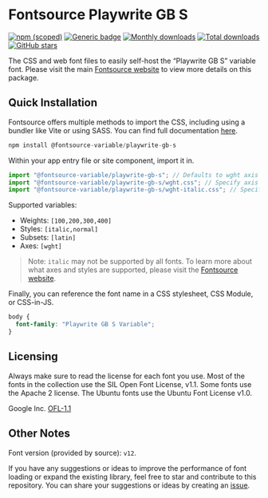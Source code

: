# Fontsource Playwrite GB S

[![npm (scoped)](https://img.shields.io/npm/v/@fontsource-variable/playwrite-gb-s?color=brightgreen)](https://www.npmjs.com/package/@fontsource-variable/playwrite-gb-s) [![Generic badge](https://img.shields.io/badge/fontsource-passing-brightgreen)](https://github.com/fontsource/fontsource) [![Monthly downloads](https://badgen.net/npm/dm/@fontsource-variable/playwrite-gb-s)](https://github.com/fontsource/fontsource) [![Total downloads](https://badgen.net/npm/dt/@fontsource-variable/playwrite-gb-s)](https://github.com/fontsource/fontsource) [![GitHub stars](https://img.shields.io/github/stars/fontsource/fontsource.svg?style=social&label=Star)](https://github.com/fontsource/fontsource/stargazers)

The CSS and web font files to easily self-host the “Playwrite GB S” variable font. Please visit the main [Fontsource website](https://fontsource.org/fonts/playwrite-gb-s) to view more details on this package.

## Quick Installation

Fontsource offers multiple methods to import the CSS, including using a bundler like Vite or using SASS. You can find full documentation [here](https://fontsource.org/docs/getting-started/introduction).

```javascript
npm install @fontsource-variable/playwrite-gb-s
```

Within your app entry file or site component, import it in.

```javascript
import "@fontsource-variable/playwrite-gb-s"; // Defaults to wght axis
import "@fontsource-variable/playwrite-gb-s/wght.css"; // Specify axis
import "@fontsource-variable/playwrite-gb-s/wght-italic.css"; // Specify axis and style
```

Supported variables:
- Weights: `[100,200,300,400]`
- Styles: `[italic,normal]`
- Subsets: `[latin]`
- Axes: `[wght]`

> Note: `italic` may not be supported by all fonts. To learn more about what axes and styles are supported, please visit the [Fontsource website](https://fontsource.org/fonts/playwrite-gb-s).

Finally, you can reference the font name in a CSS stylesheet, CSS Module, or CSS-in-JS.

```css
body {
  font-family: "Playwrite GB S Variable";
}
```

## Licensing
Always make sure to read the license for each font you use. Most of the fonts in the collection use the SIL Open Font License, v1.1. Some fonts use the Apache 2 license. The Ubuntu fonts use the Ubuntu Font License v1.0.

Google Inc.
[OFL-1.1](http://scripts.sil.org/OFL)

## Other Notes
Font version (provided by source): `v12`.

If you have any suggestions or ideas to improve the performance of font loading or expand the existing library, feel free to star and contribute to this repository. You can share your suggestions or ideas by creating an [issue](https://github.com/fontsource/fontsource/issues).